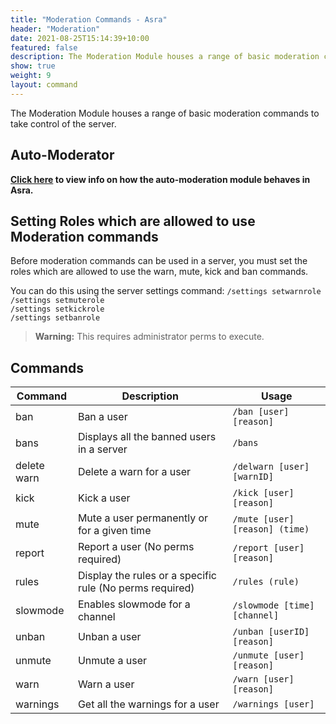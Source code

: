 ```yaml
---
title: "Moderation Commands - Asra"
header: "Moderation"
date: 2021-08-25T15:14:39+10:00
featured: false
description: The Moderation Module houses a range of basic moderation commands to take control of the server.
show: true
weight: 9
layout: command
---
```


The Moderation Module houses a range of basic moderation commands to take control of the server.

## Auto-Moderator

**[Click here](https://asraparadise.github.io/commands/automoderator) to view info on how the auto-moderation module behaves in Asra.**


## Setting Roles which are allowed to use Moderation commands

Before moderation commands can be used in a server, you must set the roles which are allowed to use the warn, mute, kick and ban commands.

You can do this using the server settings command:
`/settings setwarnrole`<br/>
`/settings setmuterole`<br/>
`/settings setkickrole`<br/>
`/settings setbanrole`

> **Warning:** This requires administrator perms to execute.


## Commands

| Command             | Description                                                   | Usage                         |
| ------------------- | ------------------------------------------------------------- | ----------------------------- |
| ban                 | Ban a user                                                    | `/ban [user] [reason]`        |
| bans                | Displays all the banned users in a server                     | `/bans`                       |
| delete warn         | Delete a warn for a user                                      | `/delwarn [user] [warnID]`    |
| kick                | Kick a user                                                   | `/kick [user] [reason]`       |
| mute                | Mute a user permanently or for a given time                   | `/mute [user] [reason] (time)`|
| report              | Report a user (No perms required)                             | `/report [user] [reason]`     |
| rules               | Display the rules or a specific rule (No perms required)      | `/rules (rule)`               |
| slowmode            | Enables slowmode for a channel                                | `/slowmode [time] [channel]`  |
| unban               | Unban a user                                                  | `/unban [userID] [reason]`    |
| unmute              | Unmute a user                                                 | `/unmute [user] [reason]`     |
| warn                | Warn a user                                                   | `/warn [user] [reason]`       |
| warnings            | Get all the warnings for a user                               | `/warnings [user]`            |